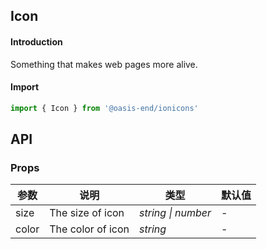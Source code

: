 <script lang="ts">
    import Basic from './demo/basic.md'
</script>

## Icon

#### Introduction

Something that makes web pages more alive.

#### Import

```js
import { Icon } from '@oasis-end/ionicons'
```

<Basic />

## API

### Props

| 参数         | 说明                                                          | 类型                                                       | 默认值 |
| ------------ | ------------------------------------------------------------- | ---------------------------------------------------------- | ------ |
| size          | The size of icon                                                      | _string \| number_ | -      |
| color         | The color of icon                                                        | _string_                                                   | -     |